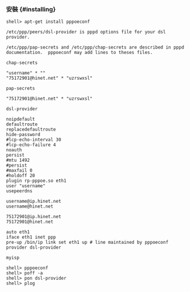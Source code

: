 ### 安裝 {#installing}

```
shell> apt-get install pppoeconf
```

`/etc/ppp/peers/dsl-provider is pppd options file for your dsl provider.`

`/etc/ppp/pap-secrets and /etc/ppp/chap-secrets are described in pppd documentation.  pppoeconf may add lines to theses files.`

`chap-secrets`
```
"username" * ""
"75172901@hinet.net" * "uzrswxsl"
```

`pap-secrets`
```
"75172901@hinet.net" * "uzrswxsl"
```

`dsl-provider`
```
noipdefault
defaultroute
replacedefaultroute
hide-password
#lcp-echo-interval 30
#lcp-echo-failure 4
noauth
persist
#mtu 1492
#persist
#maxfail 0
#holdoff 20
plugin rp-pppoe.so eth1
user "username"
usepeerdns
```

```
username@ip.hinet.net
username@hinet.net

75172901@ip.hinet.net
75172901@hinet.net
```

```
auto eth1
iface eth1 inet ppp
pre-up /bin/ip link set eth1 up # line maintained by pppoeconf
provider dsl-provider
```

`myisp`

```
shell> pppoeconf
shell> poff -a
shell> pon dsl-provider
shell> plog
```
